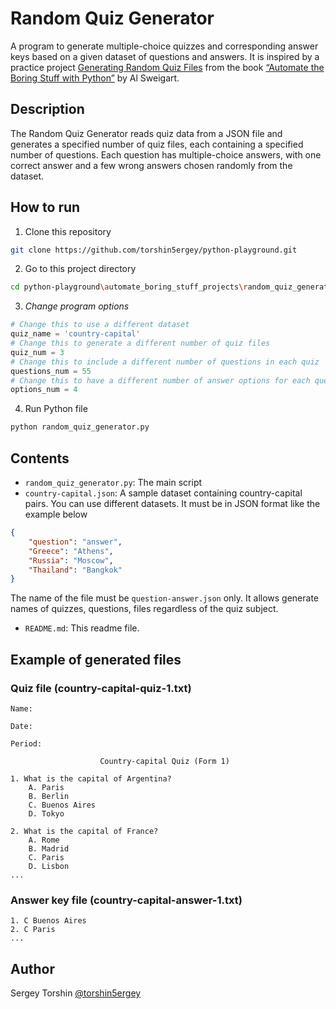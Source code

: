 # Random Quiz Generator

A program to generate multiple-choice quizzes and corresponding answer keys based on a given dataset of questions and answers.
It is inspired by a practice project [Generating Random Quiz Files](https://automatetheboringstuff.com/2e/chapter9/#calibre_link-308) from the book [“Automate the Boring Stuff with Python”](https://automatetheboringstuff.com/) by Al Sweigart.

## Description

The Random Quiz Generator reads quiz data from a JSON file and generates a specified number of quiz files, each containing a specified number of questions. Each question has multiple-choice answers, with one correct answer and a few wrong answers chosen randomly from the dataset.

## How to run

1. Clone this repository
```bash
git clone https://github.com/torshin5ergey/python-playground.git
```
2. Go to this project directory
```bash
cd python-playground\automate_boring_stuff_projects\random_quiz_generator
```
3. *Change program options*
```python
# Change this to use a different dataset
quiz_name = 'country-capital'
# Change this to generate a different number of quiz files
quiz_num = 3
# Change this to include a different number of questions in each quiz
questions_num = 55  
# Change this to have a different number of answer options for each question
options_num = 4  
```
4. Run Python file
```bash
python random_quiz_generator.py
```

## Contents

- `random_quiz_generator.py`: The main script
- `country-capital.json`: A sample dataset containing country-capital pairs. You can use different datasets. It must be in JSON format like the example below
```json
{
    "question": "answer",
    "Greece": "Athens",
    "Russia": "Moscow",
    "Thailand": "Bangkok"
}
```
The name of the file must be `question-answer.json` only. It allows generate names of quizzes, questions, files regardless of the quiz subject. 
- `README.md`: This readme file.

## Example of generated files

### Quiz file (country-capital-quiz-1.txt)

```
Name:

Date:

Period:

                    Country-capital Quiz (Form 1)

1. What is the capital of Argentina?
    A. Paris
    B. Berlin
    C. Buenos Aires
    D. Tokyo

2. What is the capital of France?
    A. Rome
    B. Madrid
    C. Paris
    D. Lisbon
...
```

### Answer key file (country-capital-answer-1.txt)

```
1. C Buenos Aires
2. C Paris
...
```

## Author

Sergey Torshin [@torshin5ergey](https://github.com/torshin5ergey)